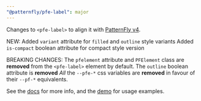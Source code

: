 ```yaml
---
"@patternfly/pfe-label": major
---
```


Changes to `<pfe-label>` to align it with [PatternFly v4](https://patternfly.org/components/label).

NEW:
Added `variant` attribute for `filled` and `outline` style variants
Added `is-compact` boolean attribute for compact style version

BREAKING CHANGES:
The `pfelement` attribute and `PFElement` class are **removed** from the `<pfe-label>` element by default.
The `outline` boolean attribute is **removed**
_All_ the `--pfe-*` css variables are **removed** in favour of their `--pf-*` equivalents.

See the [docs](https://patternflyelements.org/components/label) for more info,
and the [demo](https://patternflyelements.org/components/label/demo) for usage examples.